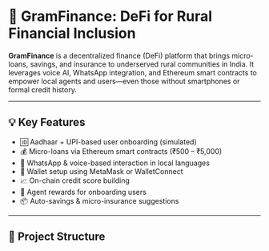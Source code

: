 # 🌾 GramFinance: DeFi for Rural Financial Inclusion

**GramFinance** is a decentralized finance (DeFi) platform that brings micro-loans, savings, and insurance to underserved rural communities in India. It leverages voice AI, WhatsApp integration, and Ethereum smart contracts to empower local agents and users—even those without smartphones or formal credit history.

---

## 💡 Key Features

- 🆔 Aadhaar + UPI-based user onboarding (simulated)
- 💰 Micro-loans via Ethereum smart contracts (₹500 – ₹5,000)
- 💬 WhatsApp & voice-based interaction in local languages
- 🔐 Wallet setup using MetaMask or WalletConnect
- 📈 On-chain credit score building
- 🎁 Agent rewards for onboarding users
- 📦 Auto-savings & micro-insurance suggestions

---

## 🧱 Project Structure

